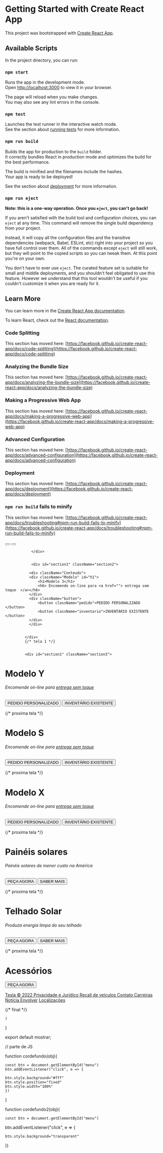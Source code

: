# Getting Started with Create React App

This project was bootstrapped with [Create React App](https://github.com/facebook/create-react-app).

## Available Scripts

In the project directory, you can run:

### `npm start`

Runs the app in the development mode.\
Open [http://localhost:3000](http://localhost:3000) to view it in your browser.

The page will reload when you make changes.\
You may also see any lint errors in the console.

### `npm test`

Launches the test runner in the interactive watch mode.\
See the section about [running tests](https://facebook.github.io/create-react-app/docs/running-tests) for more information.

### `npm run build`

Builds the app for production to the `build` folder.\
It correctly bundles React in production mode and optimizes the build for the best performance.

The build is minified and the filenames include the hashes.\
Your app is ready to be deployed!

See the section about [deployment](https://facebook.github.io/create-react-app/docs/deployment) for more information.

### `npm run eject`

**Note: this is a one-way operation. Once you `eject`, you can't go back!**

If you aren't satisfied with the build tool and configuration choices, you can `eject` at any time. This command will remove the single build dependency from your project.

Instead, it will copy all the configuration files and the transitive dependencies (webpack, Babel, ESLint, etc) right into your project so you have full control over them. All of the commands except `eject` will still work, but they will point to the copied scripts so you can tweak them. At this point you're on your own.

You don't have to ever use `eject`. The curated feature set is suitable for small and middle deployments, and you shouldn't feel obligated to use this feature. However we understand that this tool wouldn't be useful if you couldn't customize it when you are ready for it.

## Learn More

You can learn more in the [Create React App documentation](https://facebook.github.io/create-react-app/docs/getting-started).

To learn React, check out the [React documentation](https://reactjs.org/).

### Code Splitting

This section has moved here: [https://facebook.github.io/create-react-app/docs/code-splitting](https://facebook.github.io/create-react-app/docs/code-splitting)

### Analyzing the Bundle Size

This section has moved here: [https://facebook.github.io/create-react-app/docs/analyzing-the-bundle-size](https://facebook.github.io/create-react-app/docs/analyzing-the-bundle-size)

### Making a Progressive Web App

This section has moved here: [https://facebook.github.io/create-react-app/docs/making-a-progressive-web-app](https://facebook.github.io/create-react-app/docs/making-a-progressive-web-app)

### Advanced Configuration

This section has moved here: [https://facebook.github.io/create-react-app/docs/advanced-configuration](https://facebook.github.io/create-react-app/docs/advanced-configuration)

### Deployment

This section has moved here: [https://facebook.github.io/create-react-app/docs/deployment](https://facebook.github.io/create-react-app/docs/deployment)

### `npm run build` fails to minify

This section has moved here: [https://facebook.github.io/create-react-app/docs/troubleshooting#npm-run-build-fails-to-minify](https://facebook.github.io/create-react-app/docs/troubleshooting#npm-run-build-fails-to-minify)







<div className="btn"> 
                <button className="btn1" onClick={cordefundo}></button>
                <button className="btn2" onClick={cordefundo2}></button>

                </div>


                <div id="section1" className="section2">

               <div className="Conteudo">
               <div className="Modelo" id="h1">
                   <h1>Modelo 3</h1>
                   <h6> Encomende on-line para <a href=""> entrega sem toque  </a></h6>
               </div>
               <div className="button">
                   <button className="pedido">PEDIDO PERSONALIZADO </button>
                   <button className="inventario">INVENTÁRIO EXISTENTE </button>
               </div>
               </div>


             </div>
             {/* tela 1 */}


             <div id="section1" className="section3">


  
  <div className="Conteudo2">
  <div className="Modelo2">
      <h1>Modelo Y</h1>
      <h6> Encomende on-line para <a href=""> entrega sem toque  </a></h6>
  </div>
  <div className="button2">
      <button className="pedido">PEDIDO PERSONALIZADO </button>
      <button className="inventario">INVENTÁRIO EXISTENTE </button>
  </div>
  </div>


</div>

{/* proxima tela */}


<div id="section1" className="section4">


  
<div className="Conteudo3">
<div className="Modelo3">
    <h1>Modelo S</h1>
    <h6> Encomende on-line para <a href=""> entrega sem toque  </a></h6>
</div>
<div className="button3">
    <button className="pedido3">PEDIDO PERSONALIZADO </button>
    <button className="inventario3">INVENTÁRIO EXISTENTE </button>
</div>
</div>


</div>

{/* proxima tela */}


<div id="section1" className="section5">


  
<div className="Conteudo4">
<div className="Modelo4">
    <h1>Modelo X</h1>
    <h6> Encomende on-line para <a href=""> entrega sem toque  </a></h6>
</div>
<div className="button4">
    <button className="pedido4">PEDIDO PERSONALIZADO </button>
    <button className="inventario4">INVENTÁRIO EXISTENTE </button>
</div>
</div>


</div>

{/* proxima tela */}

<div id="section1" className="section6">


  
<div className="Conteudo5">
<div className="Modelo5">
    <h1>Painéis solares </h1>
    <h6> Painéis solares de menor custo na América</h6>
</div>
<div className="button5">
    <button className="pedido5">PEÇA AGORA</button>
    <button className="inventario5">SABER MAIS </button>
</div>
</div>


</div>

{/* proxima tela */}

<div id="section1" className="section7">


  
<div className="Conteudo6">
<div className="Modelo6">
    <h1>Telhado Solar</h1>
    <h6> Produza energia limpa do seu telhado</h6>
</div>
<div className="button6">
    <button className="pedido6">PEÇA AGORA</button>
    <button className="inventario6">SABER MAIS </button>
</div>
</div>


</div>

{/* proxima tela */}

<div id="section1" className="section8">


  
<div className="Conteudo7">
<div className="Modelo7">
    <h1>Acessórios</h1>
</div>
<div className="button7">
    <button className="pedido7">PEÇA AGORA</button>
</div>

<p> <a href=""> Tesla © 2022 </a> <a href="">Privacidade e Jurídico </a> <a href="">
Recall de veículos
 </a> <a href="">Contato </a> <a href="">Carreiras </a> <a href="">Notícia </a> <a href="">Envolver</a> <a href="">
Localizações</a>  </p>
</div>


</div>





 {/* final */}
        </div>



    )
}

export default mostrar;

// parte de JS

function cordefundo(obj){

    const btn = document.getElementById("menu")
    btn.addEventListener("click", e => {
  
    btn.style.background="#fff" 
    btn.style.position="fixed"
    btn.style.width="100%"
    })

  
}


function cordefundo2(obj){


    const btn = document.getElementById("menu")
   btn.addEventListener("click", e => {


    btn.style.background="transparent" 

   })

